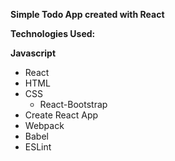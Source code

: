 **Simple Todo App created with React**

**Technologies Used:**

**Javascript**
- React
- HTML
- CSS
  - React-Bootstrap
- Create React App
- Webpack
- Babel
- ESLint
